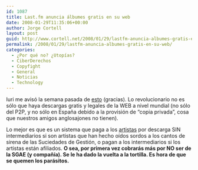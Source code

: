 ```yaml
---
id: 1087
title: Last.fm anuncia álbumes gratis en su web
date: 2008-01-29T11:35:06+00:00
author: Jorge Cortell
layout: post
guid: http://www.cortell.net/2008/01/29/lastfm-anuncia-albumes-gratis-en-su-web/
permalink: /2008/01/29/lastfm-anuncia-albumes-gratis-en-su-web/
categories:
  - ¿Por qué no? ¿Utopías?
  - CiberDerechos
  - Copyfight
  - General
  - Noticias
  - Technology
---
```

Iuri me avisó la semana pasada de <a title="Blog de Last.fm" target="_blank" href="http://blog.last.fm/2008/01/23/free-the-music">esto</a> (gracias). Lo revolucionario no es sólo que haya descargas gratis y legales de la WEB a nivel mundial (no sólo del P2P, y no sólo en España debido a la provisión de &#8220;copia privada&#8221;, cosa que nuestros amigos anglosajones no tienen).

Lo mejor es que es un sistema que paga a los <a title="Last.fm UploadMusic" target="_blank" href="http://www.last.fm/uploadmusic/">artistas</a> por descarga SIN intermediarios si son artistas que han hecho oí­dos sordos a los cantos de sirena de las Suciedades de Gestión, o pagan a los intermediarios si los artistas están afiliados. **O sea, por primera vez cobrarás más por NO ser de la SGAE (y compañí­a). Se le ha dado la vuelta a la tortilla. Es hora de que se quemen los parásitos.**
